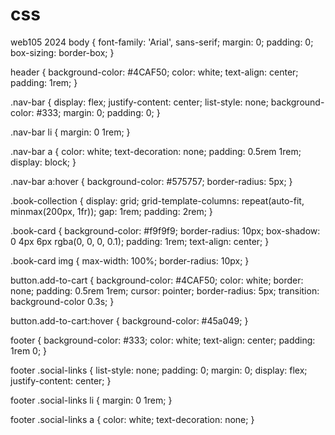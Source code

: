 # css
web105 2024
body {
    font-family: 'Arial', sans-serif;
    margin: 0;
    padding: 0;
    box-sizing: border-box;
}

header {
    background-color: #4CAF50;
    color: white;
    text-align: center;
    padding: 1rem;
}

.nav-bar {
    display: flex;
    justify-content: center;
    list-style: none;
    background-color: #333;
    margin: 0;
    padding: 0;
}

.nav-bar li {
    margin: 0 1rem;
}

.nav-bar a {
    color: white;
    text-decoration: none;
    padding: 0.5rem 1rem;
    display: block;
}

.nav-bar a:hover {
    background-color: #575757;
    border-radius: 5px;
}

.book-collection {
    display: grid;
    grid-template-columns: repeat(auto-fit, minmax(200px, 1fr));
    gap: 1rem;
    padding: 2rem;
}

.book-card {
    background-color: #f9f9f9;
    border-radius: 10px;
    box-shadow: 0 4px 6px rgba(0, 0, 0, 0.1);
    padding: 1rem;
    text-align: center;
}

.book-card img {
    max-width: 100%;
    border-radius: 10px;
}

button.add-to-cart {
    background-color: #4CAF50;
    color: white;
    border: none;
    padding: 0.5rem 1rem;
    cursor: pointer;
    border-radius: 5px;
    transition: background-color 0.3s;
}

button.add-to-cart:hover {
    background-color: #45a049;
}

footer {
    background-color: #333;
    color: white;
    text-align: center;
    padding: 1rem 0;
}

footer .social-links {
    list-style: none;
    padding: 0;
    margin: 0;
    display: flex;
    justify-content: center;
}

footer .social-links li {
    margin: 0 1rem;
}

footer .social-links a {
    color: white;
    text-decoration: none;
}

